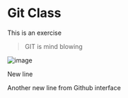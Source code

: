 # Git Class

This is an exercise


> GIT is mind blowing

![image](https://cdn-icons-png.flaticon.com/512/2111/2111612.png)


New line

Another new line from Github interface
